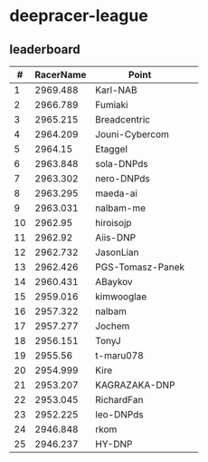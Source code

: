 # deepracer-league

## leaderboard

<!-- leaderboard -->
| # | RacerName | Point |   |
| - | --------- | ----- | - |
| 1 | 2969.488 | Karl-NAB | |
| 2 | 2966.789 | Fumiaki | |
| 3 | 2965.215 | Breadcentric | |
| 4 | 2964.209 | Jouni-Cybercom | |
| 5 | 2964.15 | Etaggel | |
| 6 | 2963.848 | sola-DNPds | |
| 7 | 2963.302 | nero-DNPds | |
| 8 | 2963.295 | maeda-ai | |
| 9 | 2963.031 | nalbam-me | |
| 10 | 2962.95 | hiroisojp | |
| 11 | 2962.92 | Aiis-DNP | |
| 12 | 2962.732 | JasonLian | |
| 13 | 2962.426 | PGS-Tomasz-Panek | |
| 14 | 2960.431 | ABaykov | |
| 15 | 2959.016 | kimwooglae | |
| 16 | 2957.322 | nalbam | |
| 17 | 2957.277 | Jochem | |
| 18 | 2956.151 | TonyJ | |
| 19 | 2955.56 | t-maru078 | |
| 20 | 2954.999 | Kire | |
| 21 | 2953.207 | KAGRAZAKA-DNP | |
| 22 | 2953.045 | RichardFan | |
| 23 | 2952.225 | leo-DNPds | |
| 24 | 2946.848 | rkom | |
| 25 | 2946.237 | HY-DNP | |
